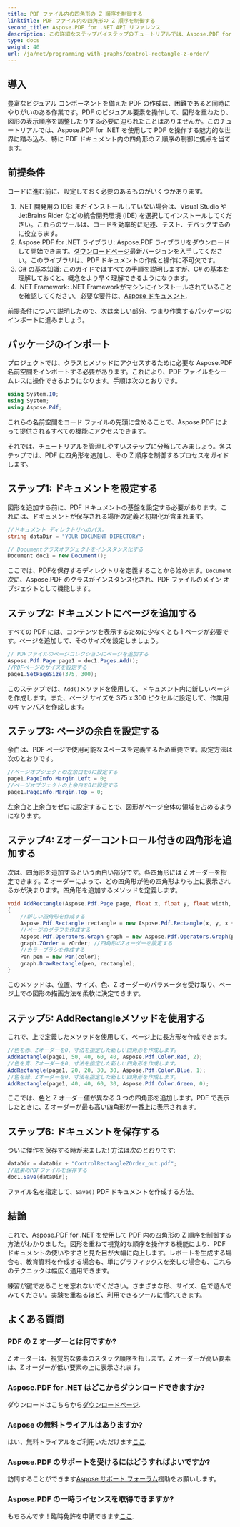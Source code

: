 ```yaml
---
title: PDF ファイル内の四角形の Z 順序を制御する
linktitle: PDF ファイル内の四角形の Z 順序を制御する
second_title: Aspose.PDF for .NET API リファレンス
description: この詳細なステップバイステップのチュートリアルでは、Aspose.PDF for .NET を使用して PDF 内の四角形の Z オーダーを制御する方法を学びます。PDF ドキュメントを強化したい開発者に最適です。
type: docs
weight: 40
url: /ja/net/programming-with-graphs/control-rectangle-z-order/
---
```

## 導入

豊富なビジュアル コンポーネントを備えた PDF の作成は、困難であると同時にやりがいのある作業です。PDF のビジュアル要素を操作して、図形を重ねたり、図形の表示順序を調整したりする必要に迫られたことはありませんか。このチュートリアルでは、Aspose.PDF for .NET を使用して PDF を操作する魅力的な世界に踏み込み、特に PDF ドキュメント内の四角形の Z 順序の制御に焦点を当てます。 

## 前提条件 

コードに進む前に、設定しておく必要のあるものがいくつかあります。

1. .NET 開発用の IDE: まだインストールしていない場合は、Visual Studio や JetBrains Rider などの統合開発環境 (IDE) を選択してインストールしてください。これらのツールは、コードを効率的に記述、テスト、デバッグするのに役立ちます。
2.  Aspose.PDF for .NET ライブラリ: Aspose.PDF ライブラリをダウンロードして開始できます。[ダウンロードページ](https://releases.aspose.com/pdf/net/)最新バージョンを入手してください。このライブラリは、PDF ドキュメントの作成と操作に不可欠です。
3. C# の基本知識: このガイドではすべての手順を説明しますが、C# の基本を理解しておくと、概念をより早く理解できるようになります。
4.  .NET Framework: .NET Frameworkがマシンにインストールされていることを確認してください。必要な要件は、[Aspose ドキュメント](https://reference.aspose.com/pdf/net/).

前提条件について説明したので、次は楽しい部分、つまり作業するパッケージのインポートに進みましょう。

## パッケージのインポート

プロジェクトでは、クラスとメソッドにアクセスするために必要な Aspose.PDF 名前空間をインポートする必要があります。これにより、PDF ファイルをシームレスに操作できるようになります。手順は次のとおりです。

```csharp
using System.IO;
using System;
using Aspose.Pdf;
```

これらの名前空間をコード ファイルの先頭に含めることで、Aspose.PDF によって提供されるすべての機能にアクセスできます。

それでは、チュートリアルを管理しやすいステップに分解してみましょう。各ステップでは、PDF に四角形を追加し、その Z 順序を制御するプロセスをガイドします。

## ステップ1: ドキュメントを設定する

図形を追加する前に、PDF ドキュメントの基盤を設定する必要があります。これには、ドキュメントが保存される場所の定義と初期化が含まれます。

```csharp
//ドキュメント ディレクトリへのパス。
string dataDir = "YOUR DOCUMENT DIRECTORY";

// Documentクラスオブジェクトをインスタンス化する
Document doc1 = new Document();
```
ここでは、PDFを保存するディレクトリを定義することから始めます。`Document`次に、Aspose.PDF のクラスがインスタンス化され、PDF ファイルのメイン オブジェクトとして機能します。

## ステップ2: ドキュメントにページを追加する

すべての PDF には、コンテンツを表示するために少なくとも 1 ページが必要です。ページを追加して、そのサイズを設定しましょう。

```csharp
// PDFファイルのページコレクションにページを追加する
Aspose.Pdf.Page page1 = doc1.Pages.Add();
//PDFページのサイズを設定する
page1.SetPageSize(375, 300);
```
このステップでは、`Add()`メソッドを使用して、ドキュメント内に新しいページを作成します。また、ページ サイズを 375 x 300 ピクセルに設定して、作業用のキャンバスを作成します。

## ステップ3: ページの余白を設定する 

余白は、PDF ページで使用可能なスペースを定義するため重要です。設定方法は次のとおりです。

```csharp
//ページオブジェクトの左余白を0に設定する
page1.PageInfo.Margin.Left = 0;
//ページオブジェクトの上余白を0に設定する
page1.PageInfo.Margin.Top = 0;
```
左余白と上余白をゼロに設定することで、図形がページ全体の領域を占めるようになります。

## ステップ4: Zオーダーコントロール付きの四角形を追加する

次は、四角形を追加するという面白い部分です。各四角形には Z オーダーを指定できます。Z オーダーによって、どの四角形が他の四角形よりも上に表示されるかが決まります。四角形を追加するメソッドを定義します。

```csharp
void AddRectangle(Aspose.Pdf.Page page, float x, float y, float width, float height, Aspose.Pdf.Color color, int zOrder)
{
    //新しい四角形を作成する
    Aspose.Pdf.Rectangle rectangle = new Aspose.Pdf.Rectangle(x, y, x + width, y + height);
    //ページのグラフを作成する
    Aspose.Pdf.Operators.Graph graph = new Aspose.Pdf.Operators.Graph(page);
    graph.ZOrder = zOrder; //四角形のZオーダーを設定する
    //カラーブラシを作成する
    Pen pen = new Pen(color);
    graph.DrawRectangle(pen, rectangle);
}
```
このメソッドは、位置、サイズ、色、Z オーダーのパラメータを受け取り、ページ上での図形の描画方法を柔軟に決定できます。

## ステップ5: AddRectangleメソッドを使用する

これで、上で定義したメソッドを使用して、ページ上に長方形を作成できます。

```csharp
//色を赤、Zオーダーを0、寸法を指定した新しい四角形を作成します。
AddRectangle(page1, 50, 40, 60, 40, Aspose.Pdf.Color.Red, 2);
//色を青、Zオーダーを0、寸法を指定した新しい四角形を作成します。
AddRectangle(page1, 20, 20, 30, 30, Aspose.Pdf.Color.Blue, 1);
//色を緑、Zオーダーを0、寸法を指定した新しい四角形を作成します。
AddRectangle(page1, 40, 40, 60, 30, Aspose.Pdf.Color.Green, 0);
```
ここでは、色と Z オーダー値が異なる 3 つの四角形を追加します。PDF で表示したときに、Z オーダーが最も高い四角形が一番上に表示されます。

## ステップ6: ドキュメントを保存する 

ついに傑作を保存する時が来ました! 方法は次のとおりです:

```csharp
dataDir = dataDir + "ControlRectangleZOrder_out.pdf";
//結果のPDFファイルを保存する
doc1.Save(dataDir);
```
ファイル名を指定して、`Save()` PDF ドキュメントを作成する方法。

## 結論 

これで、Aspose.PDF for .NET を使用して PDF 内の四角形の Z 順序を制御する方法がわかりました。図形を重ねて視覚的な順序を操作する機能により、PDF ドキュメントの使いやすさと見た目が大幅に向上します。レポートを生成する場合も、教育資料を作成する場合も、単にグラフィックスを楽しむ場合も、これらのテクニックは幅広く適用できます。

練習が鍵であることを忘れないでください。さまざまな形、サイズ、色で遊んでみてください。実験を重ねるほど、利用できるツールに慣れてきます。

## よくある質問

### PDF の Z オーダーとは何ですか?
Z オーダーは、視覚的な要素のスタック順序を指します。Z オーダーが高い要素は、Z オーダーが低い要素の上に表示されます。

### Aspose.PDF for .NET はどこからダウンロードできますか?
ダウンロードはこちらから[ダウンロードページ](https://releases.aspose.com/pdf/net/).

### Aspose の無料トライアルはありますか?
はい、無料トライアルをご利用いただけます[ここ](https://releases.aspose.com/).

### Aspose.PDF のサポートを受けるにはどうすればよいですか?
訪問することができます[Aspose サポート フォーラム](https://forum.aspose.com/c/pdf/10)援助をお願いします。

### Aspose.PDF の一時ライセンスを取得できますか?
もちろんです！臨時免許を申請できます[ここ](https://purchase.aspose.com/temporary-license/).